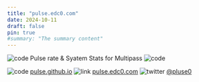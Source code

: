 ```yaml
---
title: "pulse.edc0.com"
date: 2024-10-11
draft: false
pin: true
#summary: "The summary content"
---
```


![code](/images/heart-pulse.svg) Pulse rate & Syatem Stats for Multipass ![code](/images/heart-pulse.svg)

![code](/images/code-branch.svg) [pulse.github.io](https://github.com/edczero/pulse.edc0.com) ![link](/images/paperclip.svg) [pulse.edc0.com](https://pulse.edc0.com) ![twitter](/images/twitter.svg) [@pluse0](https://x.com/edczero)

<!--more-->    